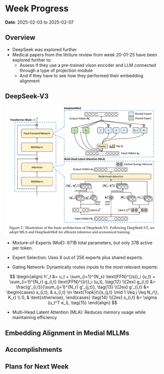# Week Progress

**Date**: 2025-02-03 to 2025-02-07

## Overview

- DeepSeek was explored further
- Medical papers from the litriture review from week 20-01-25 have been explored further to:
    - Assess if they use a pre-trained vison encoder and LLM connected through a type of projection module
    - And if they have to see how they performed their embedding alignment

## DeepSeek-V3
<img src="Images/DeepSeekPNG.png" alt="Image 1" style="flex: 1; max-width: 100%; height: auto;">

- Mixture-of-Experts (MoE): 671B total parameters, but only 37B active per token.

- Expert Selection: Uses 8 out of 256 experts plus shared experts.

- Gating Network: Dynamically routes inputs to the most relevant experts:

$$
\begin{align}
h'_t &= u_t + \sum_{i=1}^{N_s} \text{FFN}^{(s)}_i (u_t) + \sum_{i=1}^{N_r} g_{i,t} \text{FFN}^{(r)}_i (u_t), \tag{12} \\[2ex]
g_{i,t} &= \frac{g'_{i,t}}{\sum_{j=1}^{N_r} g'_{j,t}}, \tag{13} \\[2ex]
g'_{i,t} &=
\begin{cases}
    s_{i,t}, & s_{i,t} \in \text{Topk}(\{s_{j,t} \mid 1 \leq j \leq N_r\}, K_r) \\
    0, & \text{otherwise},
\end{cases} \tag{14} \\[2ex]
s_{i,t} &= \sigma (u_t^T e_i), \tag{15}
\end{align}
$$

- Multi-Head Latent Attention (MLA): Reduces memory usage while maintaining efficiency

## Embedding Alignment in Medial MLLMs

## Accomplishments

## Plans for Next Week
